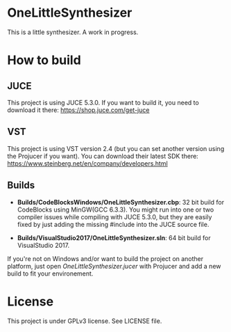 # OneLittleSynthesizer
This is a little synthesizer. A work in progress.

# How to build
## JUCE
This project is using JUCE 5.3.0. If you want to build it, you need to download it there: https://shop.juce.com/get-juce

## VST
This project is using VST version 2.4 (but you can set another version using the Projucer if you want). You can download their latest SDK there: https://www.steinberg.net/en/company/developers.html

## Builds

- **Builds/CodeBlocksWindows/OneLittleSynthesizer.cbp**: 32 bit build for CodeBlocks using MinGW(GCC 6.3.3). You might run into one or two compiler issues while compiling with JUCE 5.3.0, but they are easily fixed by just adding the missing #include into the JUCE source file.

- **Builds/VisualStudio2017/OneLittleSynthesizer.sln**: 64 bit build for VisualStudio 2017.

If you're not on Windows and/or want to build the project on another platform, just open *OneLittleSynthesizer.jucer* with Projucer and add a new build to fit your environement.

# License
This project is under GPLv3 license. See LICENSE file.
